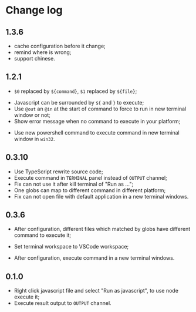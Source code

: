 # Change log

## 1.3.6
+ cache configuration before it change;
+ remind where is wrong;
+ support chinese.

## 1.2.1
* `$0` replaced by `${command}`, `$1` replaced by `${file}`;
+ Javascript can be surrounded by `${` and `}` to execute;
+ Use `@out` an `@in` at the start of command to force to run in new terminal window or not;
+ Show error message when no command to execute in your platform;
* Use new powershell command to execute command in new terminal window in `win32`.

## 0.3.10
* Use TypeScript rewrite source code;
* Execute command in `TERMINAL` panel instead of `OUTPUT` channel;
* Fix can not use it after kill terminal of "Run as ...";
* One globs can map to different command in different platform;
* Fix can not open file with default application in a new terminal windows.

## 0.3.6
+ After configuration, different files which matched by globs have different command to execute it;
* Set terminal workspace to VSCode workspace;
+ After configuration, execute command in a new terminal windows.

## 0.1.0
+ Right click javascript file and select "Run as javascript", to use node execute it;
+ Execute result output to `OUTPUT` channel.